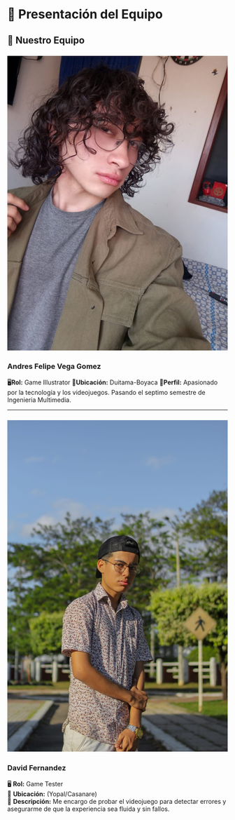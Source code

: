 # 🏢 Presentación del Equipo

## 🌟 Nuestro Equipo

### ![Foto de Andres](Fotos/unadfoto.jpg)
### Andres Felipe Vega Gomez
🖥**Rol:** Game Illustrator 
📍**Ubicación:** Duitama-Boyaca 
📌**Perfil:** Apasionado por la tecnología y los videojuegos. Pasando el septimo semestre de Ingenieria Multimedia.

---
### ![Foto de David](Fotos/unadfotodavid.jpg)
### David Fernandez  
🖥 **Rol:** Game Tester  
📍 **Ubicación:** (Yopal/Casanare)  
📌 **Descripción:** Me encargo de probar el videojuego para detectar errores y asegurarme de que la experiencia sea fluida y sin fallos.  
